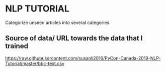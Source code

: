 # NLP TUTORIAL
 Categorize unseen articles into several categories

## Source of data/ URL towards the data that I trained
https://raw.githubusercontent.com/susanli2016/PyCon-Canada-2019-NLP-Tutorial/master/bbc-text.csv

